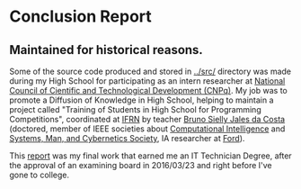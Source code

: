 # Conclusion Report
## Maintained for historical reasons.

Some of the source code produced and stored in [../src/](../src/) directory was made
during my High School for participating as an intern researcher at 
[National Council of Cientific and Technological Development (CNPq)](http://cnpq.br/).
My job was to promote a Diffusion of Knowledge in High School, helping to maintain a project
called "Training of Students in High School for Programming Competitions", coordinated at
[IFRN](http://portal.ifrn.edu.br/) by teacher [Bruno Sielly Jales da Costa](http://lattes.cnpq.br/2486327435960311)
(doctored, member of IEEE societies about [Computational Intelligence](http://cis.ieee.org/) and [Systems, Man, and Cybernetics Society](http://www.ieeesmc.org/), IA researcher at [Ford](https://www.ford.com.br/)).

This [report](./TCC.pdf) was my final work that earned me an IT Technician Degree,
after the approval of an examining board in 2016/03/23 and right before I've gone to college.
